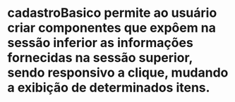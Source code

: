 # cadastroBasico permite ao usuário criar componentes que expôem na sessão inferior as informações fornecidas na sessão superior, sendo responsivo a clique, mudando a exibição de determinados itens.
